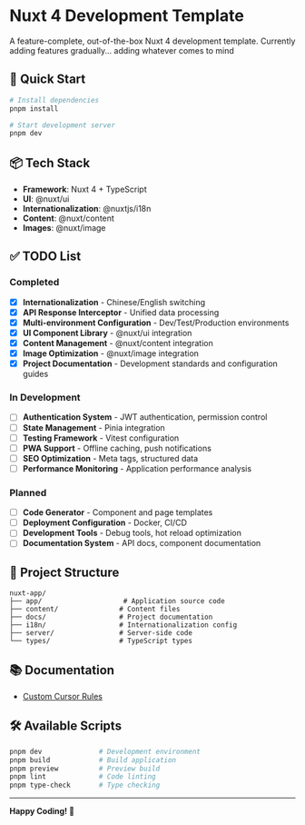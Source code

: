 # Nuxt 4 Development Template

A feature-complete, out-of-the-box Nuxt 4 development template.
Currently adding features gradually... adding whatever comes to mind

## 🚀 Quick Start

```bash
# Install dependencies
pnpm install

# Start development server
pnpm dev
```

## 📦 Tech Stack

- **Framework**: Nuxt 4 + TypeScript
- **UI**: @nuxt/ui
- **Internationalization**: @nuxtjs/i18n
- **Content**: @nuxt/content
- **Images**: @nuxt/image

## ✅ TODO List

### Completed

- [x] **Internationalization** - Chinese/English switching
- [x] **API Response Interceptor** - Unified data processing
- [x] **Multi-environment Configuration** - Dev/Test/Production environments
- [x] **UI Component Library** - @nuxt/ui integration
- [x] **Content Management** - @nuxt/content integration
- [x] **Image Optimization** - @nuxt/image integration
- [x] **Project Documentation** - Development standards and configuration guides

### In Development

- [ ] **Authentication System** - JWT authentication, permission control
- [ ] **State Management** - Pinia integration
- [ ] **Testing Framework** - Vitest configuration
- [ ] **PWA Support** - Offline caching, push notifications
- [ ] **SEO Optimization** - Meta tags, structured data
- [ ] **Performance Monitoring** - Application performance analysis

### Planned

- [ ] **Code Generator** - Component and page templates
- [ ] **Deployment Configuration** - Docker, CI/CD
- [ ] **Development Tools** - Debug tools, hot reload optimization
- [ ] **Documentation System** - API docs, component documentation

## 📁 Project Structure

```
nuxt-app/
├── app/                    # Application source code
├── content/               # Content files
├── docs/                  # Project documentation
├── i18n/                  # Internationalization config
├── server/                # Server-side code
└── types/                 # TypeScript types
```

## 📚 Documentation

- [Custom Cursor Rules](/.cursor/rules/)

## 🛠️ Available Scripts

```bash
pnpm dev              # Development environment
pnpm build            # Build application
pnpm preview          # Preview build
pnpm lint             # Code linting
pnpm type-check       # Type checking
```

---

**Happy Coding! 🎉**
